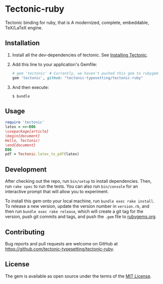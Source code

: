 # Tectonic-ruby

Tectonic binding for ruby, that is A modernized, complete, embeddable, TeX/LaTeX engine. 

## Installation

1. Install all the dev-dependencies of tectonic.
   See [Installing Tectonic](https://tectonic-typesetting.github.io/en-US/install.html).

2. Add this line to your application's Gemfile:

    ```ruby
    # gem 'tectonic' # Currently, we haven't pushed this gem to rubygems yet.
    gem 'tectonic', github: "tectonic-typesetting/tectonic-ruby"
    ```

3. And then execute:
    
    ```shell
    $ bundle
    ```

## Usage

```ruby
require 'tectonic'
latex = <<-EOS
\usepackage{article}
\begin{document}
Hello, Tectonic!
\end{document}
EOS
pdf = Tectonic.latex_to_pdf(latex)

```

## Development

After checking out the repo, run `bin/setup` to install dependencies. Then, run `rake spec` to run the tests. You can also run `bin/console` for an interactive prompt that will allow you to experiment.

To install this gem onto your local machine, run `bundle exec rake install`. To release a new version, update the version number in `version.rb`, and then run `bundle exec rake release`, which will create a git tag for the version, push git commits and tags, and push the `.gem` file to [rubygems.org](https://rubygems.org).

## Contributing

Bug reports and pull requests are welcome on GitHub at https://github.com/tectonic-typesetting/tectonic-ruby.

## License

The gem is available as open source under the terms of the [MIT License](https://opensource.org/licenses/MIT).
